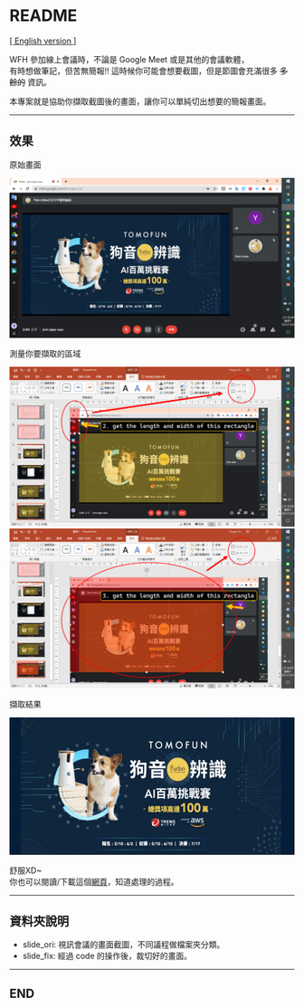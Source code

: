# README

[[ English version ]](./README.md)

WFH 參加線上會議時，不論是 Google Meet 或是其他的會議軟體，  
有時想做筆記，但苦無簡報!! 
這時候你可能會想要截圖，但是節圖會充滿很多 ~~多餘的~~ 資訊。

本專案就是協助你擷取截圖後的畫面，讓你可以單純切出想要的簡報畫面。

---

## 效果

原始畫面

![snapshot](./slide_ori/test/snapshot.png)

測量你要擷取的區域

![img_01](./img-explain/img_01.png)  
![img_02](./img-explain/img_02.png)

擷取結果

![capture-result](./slide_fix/test/capture-result.png)

舒服XD~  
你也可以閱讀/下載這個[網頁](./code/main.html)，知道處理的過程。

---

## 資料夾說明

- slide_ori: 視訊會議的畫面截圖，不同議程做檔案夾分類。
- slide_fix: 經過 code 的操作後，裁切好的畫面。

---

## END
